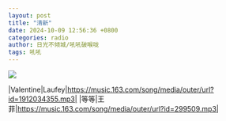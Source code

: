 ```yaml
---
layout: post
title: "清新"
date: 2024-10-09 12:56:36 +0800
categories: radio
author: 日光不倾城/吼吼破喉咙
tags: 吼吼
---
```

![]({{site.baseurl}}/images/cover_20241009.jpg)

|Valentine|Laufey|https://music.163.com/song/media/outer/url?id=1912034355.mp3|
|等等|王菲|https://music.163.com/song/media/outer/url?id=299509.mp3|

